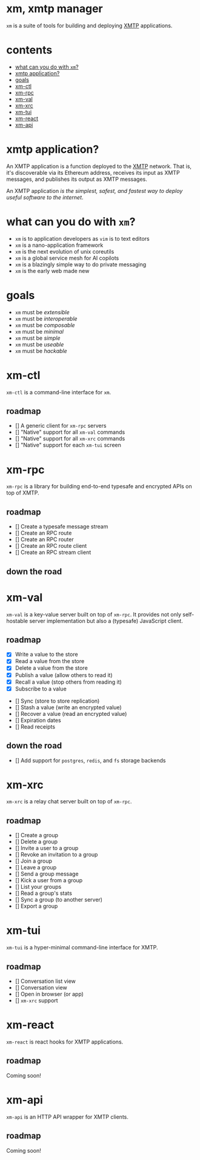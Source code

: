 # xm, xmtp manager

`xm` is a suite of tools for building and deploying [XMTP](https://xmtp.org)
applications.

# contents

- [what can you do with `xm`?](#what-can-you-do-with-xm)
- [xmtp application?](#xmtp-application?)
- [goals](#goals)
- [xm-ctl](#xm-ctl)
- [xm-rpc](#xm-rpc)
- [xm-val](#xm-val)
- [xm-xrc](#xm-xrc)
- [xm-tui](#xm-tui)
- [xm-react](#xm-react)
- [xm-api](#xm-api)

# xmtp application?

An XMTP application is a function deployed to the
[XMTP](https://xmtp.org) network. That is, it's discoverable via its Ethereum
address, receives its input as XMTP messages, and publishes its output as
XMTP messages.

An XMTP application _is the simplest, safest, and fastest way to deploy useful
software to the internet_.

# what can you do with `xm`?

- `xm` is to application developers as `vim` is to text editors
- `xm` is a nano-application framework
- `xm` is the next evolution of unix coreutils
- `xm` is a global service mesh for AI copilots
- `xm` is a blazingly simple way to do private messaging
- `xm` is the early web made new

# goals

- `xm` must be _extensible_
- `xm` must be _interoperable_
- `xm` must be _composable_
- `xm` must be _minimal_
- `xm` must be _simple_
- `xm` must be _useable_
- `xm` must be _hackable_

# xm-ctl

`xm-ctl` is a command-line interface for `xm`.

## roadmap

- [] A generic client for `xm-rpc` servers
- [] "Native" support for all `xm-val` commands
- [] "Native" support for all `xm-xrc` commands
- [] "Native" support for each `xm-tui` screen

# xm-rpc

`xm-rpc` is a library for building end-to-end typesafe and
encrypted APIs on top of XMTP.

## roadmap

- [] Create a typesafe message stream
- [] Create an RPC route
- [] Create an RPC router
- [] Create an RPC route client
- [] Create an RPC stream client

## down the road

# xm-val

`xm-val` is a key-value server built on top of `xm-rpc`. It provides not only
self-hostable server implementation but also a (typesafe) JavaScript client.

## roadmap

- [x] Write a value to the store
- [x] Read a value from the store
- [x] Delete a value from the store
- [x] Publish a value (allow others to read it)
- [x] Recall a value (stop others from reading it)
- [x] Subscribe to a value
- [] Sync (store to store replication)
- [] Stash a value (write an encrypted value)
- [] Recover a value (read an encrypted value)
- [] Expiration dates
- [] Read receipts

## down the road

- [] Add support for `postgres`, `redis`, and `fs` storage backends

# xm-xrc

`xm-xrc` is a relay chat server built on top of `xm-rpc`.

## roadmap

- [] Create a group
- [] Delete a group
- [] Invite a user to a group
- [] Revoke an invitation to a group
- [] Join a group
- [] Leave a group
- [] Send a group message
- [] Kick a user from a group
- [] List your groups
- [] Read a group's stats
- [] Sync a group (to another server)
- [] Export a group

# xm-tui

`xm-tui` is a hyper-minimal command-line interface for XMTP.

## roadmap

- [] Conversation list view
- [] Conversation view
- [] Open in browser (or app)
- [] `xm-xrc` support

# xm-react

`xm-react` is react hooks for XMTP applications.

## roadmap

Coming soon!

# xm-api

`xm-api` is an HTTP API wrapper for XMTP clients.

## roadmap

Coming soon!